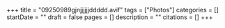 +++
title = "09250989gjnjjjjjjddddd.avif"
tags = ["Photos"]
categories = []
startDate = ""
draft = false
pages = []
description = ""
citations = []
+++
